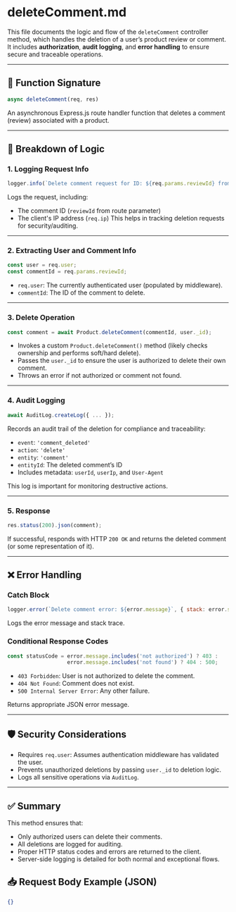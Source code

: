 # deleteComment.md

This file documents the logic and flow of the `deleteComment` controller method, which handles the deletion of a user’s product review or comment. It includes **authorization**, **audit logging**, and **error handling** to ensure secure and traceable operations.

---

## 🔁 Function Signature
```js
async deleteComment(req, res)
````

An asynchronous Express.js route handler function that deletes a comment (review) associated with a product.

---

## 🧩 Breakdown of Logic

### 1. **Logging Request Info**

```js
logger.info(`Delete comment request for ID: ${req.params.reviewId} from IP: ${req.ip}`);
```

Logs the request, including:

* The comment ID (`reviewId` from route parameter)
* The client's IP address (`req.ip`)
  This helps in tracking deletion requests for security/auditing.

---

### 2. **Extracting User and Comment Info**

```js
const user = req.user;
const commentId = req.params.reviewId;
```

* `req.user`: The currently authenticated user (populated by middleware).
* `commentId`: The ID of the comment to delete.

---

### 3. **Delete Operation**

```js
const comment = await Product.deleteComment(commentId, user._id);
```

* Invokes a custom `Product.deleteComment()` method (likely checks ownership and performs soft/hard delete).
* Passes the `user._id` to ensure the user is authorized to delete their own comment.
* Throws an error if not authorized or comment not found.

---

### 4. **Audit Logging**

```js
await AuditLog.createLog({ ... });
```

Records an audit trail of the deletion for compliance and traceability:

* `event`: `'comment_deleted'`
* `action`: `'delete'`
* `entity`: `'comment'`
* `entityId`: The deleted comment’s ID
* Includes metadata: `userId`, `userIp`, and `User-Agent`

This log is important for monitoring destructive actions.

---

### 5. **Response**

```js
res.status(200).json(comment);
```

If successful, responds with HTTP `200 OK` and returns the deleted comment (or some representation of it).

---

## ❌ Error Handling

### Catch Block

```js
logger.error(`Delete comment error: ${error.message}`, { stack: error.stack });
```

Logs the error message and stack trace.

### Conditional Response Codes

```js
const statusCode = error.message.includes('not authorized') ? 403 :
                   error.message.includes('not found') ? 404 : 500;
```

* `403 Forbidden`: User is not authorized to delete the comment.
* `404 Not Found`: Comment does not exist.
* `500 Internal Server Error`: Any other failure.

Returns appropriate JSON error message.

---

## 🛡️ Security Considerations

* Requires `req.user`: Assumes authentication middleware has validated the user.
* Prevents unauthorized deletions by passing `user._id` to deletion logic.
* Logs all sensitive operations via `AuditLog`.

---

## ✅ Summary

This method ensures that:

* Only authorized users can delete their comments.
* All deletions are logged for auditing.
* Proper HTTP status codes and errors are returned to the client.
* Server-side logging is detailed for both normal and exceptional flows.


## 📥 Request Body Example (JSON)

```json
{}
```
